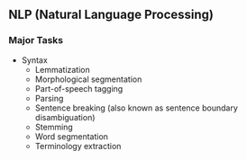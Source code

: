 ## NLP (Natural Language Processing)

### Major Tasks
- Syntax
  - Lemmatization
  - Morphological segmentation
  - Part-of-speech tagging
  - Parsing
  - Sentence breaking (also known as sentence boundary disambiguation)
  - Stemming
  - Word segmentation
  - Terminology extraction
